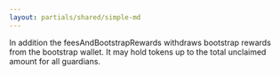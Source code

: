 ```yaml
---
layout: partials/shared/simple-md
---
```


In addition the feesAndBootstrapRewards withdraws bootstrap rewards from the bootstrap wallet. It may hold tokens up to the total unclaimed amount for all guardians.
